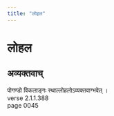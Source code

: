 ```yaml
---
title: "लोहल"
---
```


# लोहल
## अव्यक्तवाच्
पोगण्डो विकलाङ्गः स्थाल्लोहलोऽव्यक्तवाग्भवेत् ।<br />verse 2.1.1.388<br />page 0045

